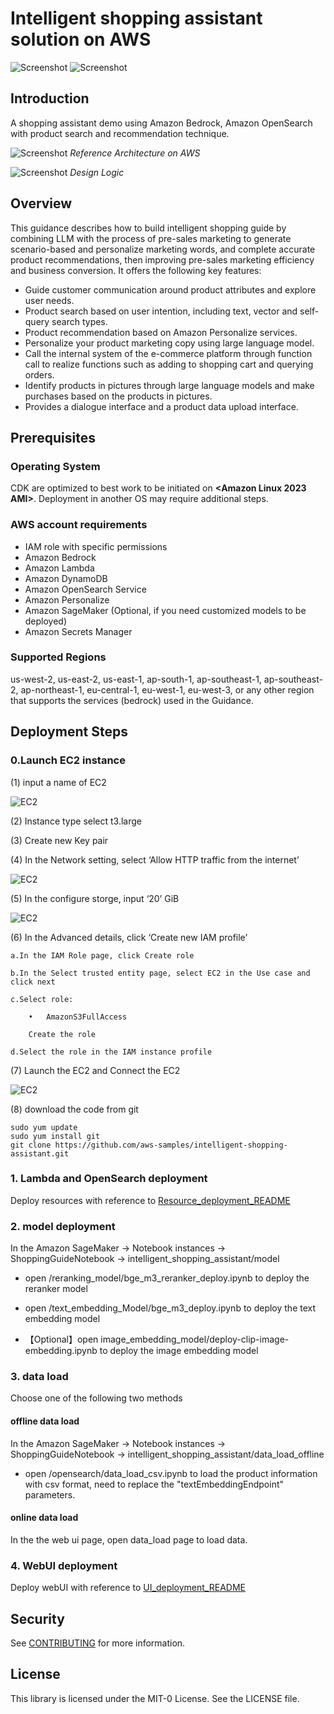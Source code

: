 # Intelligent shopping assistant solution on AWS

![Screenshot](./assets/function1.png)
![Screenshot](./assets/function0.png)


## Introduction

A shopping assistant demo using Amazon Bedrock, Amazon OpenSearch with product search and recommendation technique.

![Screenshot](./assets/aws_architecture.png)
*Reference Architecture on AWS*

![Screenshot](./assets/logic.png)
*Design Logic*


## Overview

This guidance describes how to build intelligent shopping guide by combining LLM with the process of pre-sales marketing to generate scenario-based and personalize marketing words, and complete accurate product recommendations, then improving pre-sales marketing efficiency and business conversion.
It offers the following key features:
- Guide customer communication around product attributes and explore user needs.
- Product search based on user intention, including text, vector and self-query search types.
- Product recommendation based on Amazon Personalize services.
- Personalize your product marketing copy using large language model.
- Call the internal system of the e-commerce platform through function call to realize functions such as adding to shopping cart and querying orders.
- Identify products in pictures through large language models and make purchases based on the products in pictures.
- Provides a dialogue interface and a product data upload interface.


## Prerequisites

### Operating System
CDK are optimized to best work to be initiated on **<Amazon Linux 2023 AMI>**.  Deployment in another OS may require additional steps.

### AWS account requirements

- IAM role with specific permissions
- Amazon Bedrock
- Amazon Lambda
- Amazon DynamoDB
- Amazon OpenSearch Service
- Amazon Personalize
- Amazon SageMaker (Optional, if you need customized models to be deployed)
- Amazon Secrets Manager

### Supported Regions

us-west-2, us-east-2, us-east-1, ap-south-1, ap-southeast-1, ap-southeast-2, ap-northeast-1, eu-central-1, eu-west-1, eu-west-3, or any other region that supports the services (bedrock) used in the Guidance.

## Deployment Steps

### 0.Launch EC2 instance

(1)	input a name of EC2

![EC2](./assets/ec2-1.png)

(2)	Instance type select t3.large

(3)	Create new Key pair

(4)	In the Network setting, select ‘Allow HTTP traffic from the internet’

![EC2](./assets/ec2-2.png)

(5)	In the configure storge, input ‘20’ GiB

![EC2](./assets/ec2-3.png)

(6)	In the Advanced details, click ‘Create new IAM profile’

    a.In the IAM Role page, click Create role
    
    b.In the Select trusted entity page, select EC2 in the Use case and click next
    
    c.Select role:
        
        •	AmazonS3FullAccess
        
        Create the role
        
    d.Select the role in the IAM instance profile
    
(7)	Launch the EC2 and Connect the EC2

![EC2](./assets/ec2-8.png)

(8) download the code from git

```
sudo yum update
sudo yum install git
git clone https://github.com/aws-samples/intelligent-shopping-assistant.git
```

### 1. Lambda and OpenSearch deployment

Deploy resources with reference to [Resource_deployment_README](https://github.com/aws-samples/intelligent-shopping-assistant/blob/main/deployment/Resource_deployment_README.md)


### 2. model deployment

In the Amazon SageMaker -> Notebook instances -> ShoppingGuideNotebook -> intelligent_shopping_assistant/model

* open /reranking_model/bge_m3_reranker_deploy.ipynb to deploy the reranker model

* open /text_embedding_Model/bge_m3_deploy.ipynb to deploy the text embedding model

* 【Optional】open image_embedding_model/deploy-clip-image-embedding.ipynb to deploy the image embedding model


### 3. data load

Choose one of the following two methods

#### offline data load

In the Amazon SageMaker -> Notebook instances -> ShoppingGuideNotebook -> intelligent_shopping_assistant/data_load_offline

* open /opensearch/data_load_csv.ipynb to load the product information with csv format, need to replace the "textEmbeddingEndpoint" parameters.

#### online data load

In the the web ui page, open data_load page to load data. 


### 4. WebUI deployment

Deploy webUI with reference to  [UI_deployment_README](https://github.com/aws-samples/intelligent-shopping-assistant/blob/main/web_ui/UI_deployment_README.md)




## Security

See [CONTRIBUTING](CONTRIBUTING.md#security-issue-notifications) for more information.

## License

This library is licensed under the MIT-0 License. See the LICENSE file.

